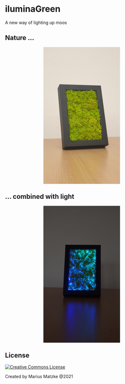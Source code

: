 # iluminaGreen

A new way of lighting up moos

## Nature ...
<p align="center">
  <img align="center" width="50%" height="50%" src="images/mini_off.jpg"/>
</p>


## ... combined with light
<p align="center">
  <img align="center" width="50%" height="50%" src="images/mini_on.jpg"/>
</p>

## License

<a align="left" rel="license" href="http://creativecommons.org/licenses/by-nc-sa/4.0/"><img alt="Creative Commons License" style="border-width:0" src="https://i.creativecommons.org/l/by-nc-sa/4.0/88x31.png" /></a>

Created by Marius Matzke @2021
